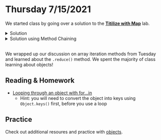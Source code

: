 # Thursday 7/15/2021
We started class by going over a solution to the [**Titilize with Map**](https://github.com/BurlingtonCodeAcademy/jsah-june-2021-notes/blob/main/week-6/session-11/labs/titileize.md) lab.

<details>
<summary>Solution</summary>
<div>

```js
let words = "the rain in spain falls MAINLY on the PLAIN";

function capitalize(word) {
  let firstLetter = word[0];
  let restOfWord = word.slice(1);
  return firstLetter.toUpperCase() + restOfWord.toLowerCase();
}

console.log(words.split(" ").map(capitalize).join(" "));
```

</div>
</details>

<details>
<summary>Solution using Method Chaining</summary>
<div>

```js
let words = "the rain in spain falls MAINLY on the PLAIN";

function capitalize(word) {
  let firstLetter = word[0];
  let restOfWord = word.slice(1);
  return firstLetter.toUpperCase() + restOfWord.toLowerCase();
}

console.log(words.split(" ").map(capitalize).join(" "));
```

</div>
</details>
</br>

We wrapped up our discussion on array iteration methods from Tuesday and learned about the `.reduce()` method. We spent the majority of class learning about objects!


## Reading & Homework
* [Looping through an object with for...in](https://bootcamp.burlingtoncodeacademy.com/lessons/javascript/objects.slides#lab_looping_through_an_object_with_forin)
    * Hint: you will need to convert the object into keys using `Object.keys()` first, before you use a loop

## Practice
Check out additional resoures and practice with [objects](https://github.com/BurlingtonCodeAcademy/jsah-june-2021-notes/blob/main/resources-0/objects.md).